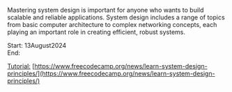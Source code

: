 Mastering system design is important for anyone who wants to build scalable and reliable applications.
System design includes a range of topics from basic computer architecture to complex networking concepts, each playing an important role in creating efficient, robust systems. </br>

Start: 13August2024</br>
End: </br>

[Tutorial:](https://www.youtube.com/watch?v=F2FmTdLtb_4&t=1s) [https://www.freecodecamp.org/news/learn-system-design-principles/](https://www.freecodecamp.org/news/learn-system-design-principles/)
